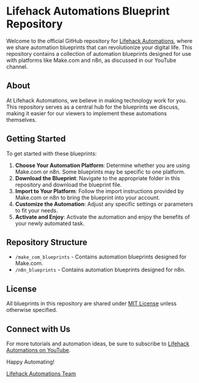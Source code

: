 # Lifehack Automations Blueprint Repository

Welcome to the official GitHub repository for [Lifehack Automations](https://www.youtube.com/channel/UCuwvbmlJrbcbcPcUR0eqdqg), where we share automation blueprints that can revolutionize your digital life. This repository contains a collection of automation blueprints designed for use with platforms like Make.com and n8n, as discussed in our YouTube channel.

## About

At Lifehack Automations, we believe in making technology work for you. This repository serves as a central hub for the blueprints we discuss, making it easier for our viewers to implement these automations themselves.

## Getting Started

To get started with these blueprints:

1. **Choose Your Automation Platform**: Determine whether you are using Make.com or n8n. Some blueprints may be specific to one platform.
2. **Download the Blueprint**: Navigate to the appropriate folder in this repository and download the blueprint file.
3. **Import to Your Platform**: Follow the import instructions provided by Make.com or n8n to bring the blueprint into your account.
4. **Customize the Automation**: Adjust any specific settings or parameters to fit your needs.
5. **Activate and Enjoy**: Activate the automation and enjoy the benefits of your newly automated task.

## Repository Structure

- `/make_com_blueprints` - Contains automation blueprints designed for Make.com.
- `/n8n_blueprints` - Contains automation blueprints designed for n8n.

## License

All blueprints in this repository are shared under [MIT License](LICENSE.md) unless otherwise specified.

## Connect with Us

For more tutorials and automation ideas, be sure to subscribe to [Lifehack Automations on YouTube](https://www.youtube.com/channel/UCuwvbmlJrbcbcPcUR0eqdqg).

Happy Automating!

[Lifehack Automations Team](https://www.youtube.com/channel/UCuwvbmlJrbcbcPcUR0eqdqg)
